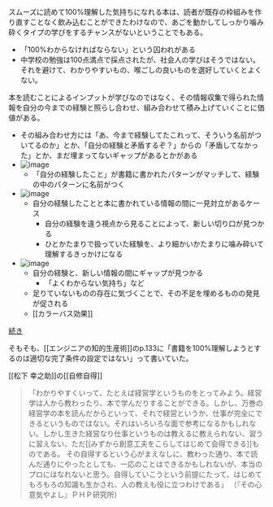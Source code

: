 
スムーズに読めて100%理解した気持ちになれる本は、読者が既存の枠組みを作り直すことなく飲み込むことができたわけなので、あごを動かしてしっかり噛み砕くタイプの学びをするチャンスがないということでもある。
- 「100%わからなければならない」という囚われがある
- 中学校の勉強は100点満点で採点されたが、社会人の学びはそうではない。それを避けて、わかりやすいもの、喉ごしの良いものを選好していくとよくない。

本を読むことによるインプットが学びなのではなく、その情報収集で得られた情報を自分の今までの経験と照らし合わせ、組み合わせて積み上げていくことに価値がある。
- その組み合わせ方には「あ、今まで経験してたこれって、そういう名前がついてるのか」とか、「自分の経験と矛盾するぞ？」からの「矛盾してなかった」とか、まだ埋まってないギャップがあるとかがある
- ![image](https://gyazo.com/2f5dd1e84cfed14dd0773b241702ce69/thumb/1000)
    - 「自分の経験したこと」が書籍に書かれたパターンがマッチして、経験の中のパターンに名前がつく
- ![image](https://gyazo.com/78caaf82b122f23174029063e2707767/thumb/1000)
    - 自分の経験したことと本に書かれている情報の間に一見対立があるケース
        - 自分の経験を違う視点から見ることによって、新しい切り口が見つかる
        - ひとかたまりで扱っていた経験を、より細かいかたまりに噛み砕いて理解するきっかけになる
- ![image](https://gyazo.com/bc610977bd1bc9384bc549fa1ddeaf50/thumb/1000)
    - 自分の経験と、新しい情報の間にギャップが見つかる
        - 「よくわからない気持ち」など
    - 足りていないものの存在に気づくことで、その不足を埋めるものの発見が促される
    - [[カラーバス効果]]



[続き](https://www.facebook.com/nishiohirokazu/posts/10216145544207879)

そもそも、[[エンジニアの知的生産術]]のp.133に「書籍を100%理解しようとするのは適切な完了条件の設定ではない」って書いていた。

[[松下 幸之助]]の[[自修自得]]
> 「わかりやすくいって、たとえば経営学というものをとってみよう。経営学は人から教わったり、本で学んだりすることができる。しかし、万巻の経営学の本を読んだからといって、それで経営というか、仕事が完全にできるというものではない。それはいろいろな面で参考になるかもしれない。しかし生きた経営なり仕事というものは教えるに教えられない、習うに習えない、ただ[[みずから創意工夫をこらしてはじめて会得できる]]ものである。
>  その自得するという心がまえなしに、教わった通り、本で読んだ通りにやったとしても、一応のことはできるかもしれないが、本当のプロにはなれないと思う。自得していこうという前提にたって、はじめてもろもろの知識も生かされ、人の教えも役に立つわけである」
> （『その心意気やよし』ＰＨＰ研究所）

